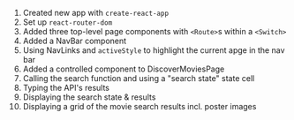 
1. Created new app with `create-react-app`
2. Set up `react-router-dom`
3. Added three top-level page components with `<Route>`s within a `<Switch>`
4. Added a NavBar component
5. Using NavLinks and `activeStyle` to highlight the current apge in the nav bar
6. Added a controlled component to DiscoverMoviesPage
7. Calling the search function and using a "search state" state cell
8. Typing the API's results
9. Displaying the search state & results
10. Displaying a grid of the movie search results incl. poster images
